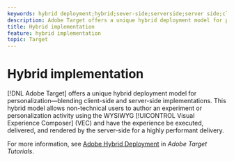 ```yaml
---
keywords: hybrid deployment;hybrid;sever-side;serverside;server side;client-side;clientside;client side;hybrid implementation
description: Adobe Target offers a unique hybrid deployment model for personalization, blending client-side and server-side implementations.
title: Hybrid implementation
feature: hybrid implementation
topic: Target
---
```


# Hybrid implementation

[!DNL Adobe Target] offers a unique hybrid deployment model for personalization—blending client-side and server-side implementations. This hybrid model allows non-technical users to author an experiment or personalization activity using the WYSIWYG [!UICONTROL Visual Experience Composer] (VEC) and have the experience be executed, delivered, and rendered by the server-side for a highly performant delivery.

For more information, see [Adobe Hybrid Deployment](https://docs.adobe.com/content/help/en/target-learn/tutorials/implementation/hybrid-deployment.html) in *Adobe Target Tutorials*.
